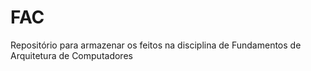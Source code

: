 # FAC
Repositório para armazenar os feitos na disciplina de Fundamentos de Arquitetura de Computadores